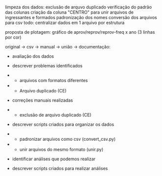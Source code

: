 limpeza dos dados:
exclusão de arquvo duplicado
verificação do padrão das colunas
criação da coluna "CENTRO" para unir arquivos de ingressantes e formados
padronização dos nomes
conversão dos arquivos para csv
todo:
centralizar dados em 1 arquivo por estrutura

proposta de plotagem:
gráfico de aprov/reprov/reprov-freq x ano (3 linhas por cor)


original -> csv -> manual -> união ->
documentação:
- avaliação dos dados
- descrever problemas identificados
- - arquivos com formatos diferentes
- - Arquivo duplicado (CE)

- correções manuais realizadas
- - exclusão de arquivo duplicado (CE)

- descrever scripts criados para organizar os dados
- - padronizar arquivos como csv (convert_csv.py)
- - unir arquivos do mesmo formato (unir.py)

- identificar análises que podemos realizar

- descrever scripts criados para realizar análises
